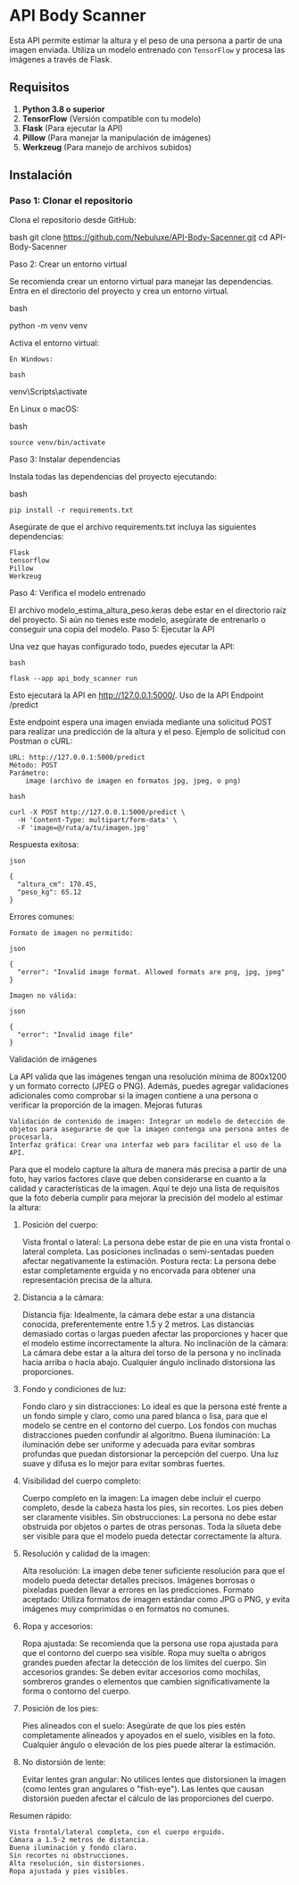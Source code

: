 # API Body Scanner

Esta API permite estimar la altura y el peso de una persona a partir de una imagen enviada. Utiliza un modelo entrenado con `TensorFlow` y procesa las imágenes a través de Flask.

## Requisitos

1. **Python 3.8 o superior**
2. **TensorFlow** (Versión compatible con tu modelo)
3. **Flask** (Para ejecutar la API)
4. **Pillow** (Para manejar la manipulación de imágenes)
5. **Werkzeug** (Para manejo de archivos subidos)

## Instalación

### Paso 1: Clonar el repositorio

Clona el repositorio desde GitHub:

  bash
  git clone https://github.com/Nebuluxe/API-Body-Sacenner.git
  cd API-Body-Sacenner


Paso 2: Crear un entorno virtual

Se recomienda crear un entorno virtual para manejar las dependencias. Entra en el directorio del proyecto y crea un entorno virtual.

bash

python -m venv venv

Activa el entorno virtual:

    En Windows:

    bash

venv\Scripts\activate

En Linux o macOS:

bash

    source venv/bin/activate

Paso 3: Instalar dependencias

Instala todas las dependencias del proyecto ejecutando:

bash

    pip install -r requirements.txt

Asegúrate de que el archivo requirements.txt incluya las siguientes dependencias:

    Flask
    tensorflow
    Pillow
    Werkzeug

Paso 4: Verifica el modelo entrenado

El archivo modelo_estima_altura_peso.keras debe estar en el directorio raíz del proyecto. Si aún no tienes este modelo, asegúrate de entrenarlo o conseguir una copia del modelo.
Paso 5: Ejecutar la API

Una vez que hayas configurado todo, puedes ejecutar la API:

    bash
    
    flask --app api_body_scanner run

Esto ejecutará la API en http://127.0.0.1:5000/.
Uso de la API
Endpoint /predict

Este endpoint espera una imagen enviada mediante una solicitud POST para realizar una predicción de la altura y el peso.
Ejemplo de solicitud con Postman o cURL:

    URL: http://127.0.0.1:5000/predict
    Método: POST
    Parámetro:
        image (archivo de imagen en formatos jpg, jpeg, o png)

    bash
    
    curl -X POST http://127.0.0.1:5000/predict \
      -H 'Content-Type: multipart/form-data' \
      -F 'image=@/ruta/a/tu/imagen.jpg'

Respuesta exitosa:
    
    json
    
    {
      "altura_cm": 170.45,
      "peso_kg": 65.12
    }

Errores comunes:

    Formato de imagen no permitido:

    json

    {
      "error": "Invalid image format. Allowed formats are png, jpg, jpeg"
    }

    Imagen no válida:
    
    json

    {
      "error": "Invalid image file"
    }

Validación de imágenes

La API valida que las imágenes tengan una resolución mínima de 800x1200 y un formato correcto (JPEG o PNG). Además, puedes agregar validaciones adicionales como comprobar si la imagen contiene a una persona o verificar la proporción de la imagen.
Mejoras futuras

    Validación de contenido de imagen: Integrar un modelo de detección de objetos para asegurarse de que la imagen contenga una persona antes de procesarla.
    Interfaz gráfica: Crear una interfaz web para facilitar el uso de la API.

Para que el modelo capture la altura de manera más precisa a partir de una foto, hay varios factores clave que deben considerarse en cuanto a la calidad y características de la imagen. Aquí te dejo una lista de requisitos que la foto debería cumplir para mejorar la precisión del modelo al estimar la altura:

1. Posición del cuerpo:

    Vista frontal o lateral: La persona debe estar de pie en una vista frontal o lateral completa. Las posiciones inclinadas o semi-sentadas pueden afectar negativamente la estimación.
    Postura recta: La persona debe estar completamente erguida y no encorvada para obtener una representación precisa de la altura.

2. Distancia a la cámara:

    Distancia fija: Idealmente, la cámara debe estar a una distancia conocida, preferentemente entre 1.5 y 2 metros. Las distancias demasiado cortas o largas pueden afectar las proporciones y hacer que el modelo estime incorrectamente la altura.
    No inclinación de la cámara: La cámara debe estar a la altura del torso de la persona y no inclinada hacia arriba o hacia abajo. Cualquier ángulo inclinado distorsiona las proporciones.

3. Fondo y condiciones de luz:

    Fondo claro y sin distracciones: Lo ideal es que la persona esté frente a un fondo simple y claro, como una pared blanca o lisa, para que el modelo se centre en el contorno del cuerpo. Los fondos con muchas distracciones pueden confundir al algoritmo.
    Buena iluminación: La iluminación debe ser uniforme y adecuada para evitar sombras profundas que puedan distorsionar la percepción del cuerpo. Una luz suave y difusa es lo mejor para evitar sombras fuertes.

4. Visibilidad del cuerpo completo:

    Cuerpo completo en la imagen: La imagen debe incluir el cuerpo completo, desde la cabeza hasta los pies, sin recortes. Los pies deben ser claramente visibles.
    Sin obstrucciones: La persona no debe estar obstruida por objetos o partes de otras personas. Toda la silueta debe ser visible para que el modelo pueda detectar correctamente la altura.

5. Resolución y calidad de la imagen:

    Alta resolución: La imagen debe tener suficiente resolución para que el modelo pueda detectar detalles precisos. Imágenes borrosas o pixeladas pueden llevar a errores en las predicciones.
    Formato aceptado: Utiliza formatos de imagen estándar como JPG o PNG, y evita imágenes muy comprimidas o en formatos no comunes.

6. Ropa y accesorios:

    Ropa ajustada: Se recomienda que la persona use ropa ajustada para que el contorno del cuerpo sea visible. Ropa muy suelta o abrigos grandes pueden afectar la detección de los límites del cuerpo.
    Sin accesorios grandes: Se deben evitar accesorios como mochilas, sombreros grandes o elementos que cambien significativamente la forma o contorno del cuerpo.

7. Posición de los pies:

    Pies alineados con el suelo: Asegúrate de que los pies estén completamente alineados y apoyados en el suelo, visibles en la foto. Cualquier ángulo o elevación de los pies puede alterar la estimación.

8. No distorsión de lente:

    Evitar lentes gran angular: No utilices lentes que distorsionen la imagen (como lentes gran angulares o "fish-eye"). Las lentes que causan distorsión pueden afectar el cálculo de las proporciones del cuerpo.

Resumen rápido:

    Vista frontal/lateral completa, con el cuerpo erguido.
    Cámara a 1.5-2 metros de distancia.
    Buena iluminación y fondo claro.
    Sin recortes ni obstrucciones.
    Alta resolución, sin distorsiones.
    Ropa ajustada y pies visibles.
